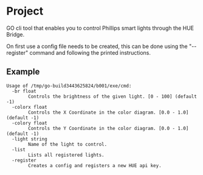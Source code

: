 # Project
GO cli tool that enables you to control Phillips smart lights through the HUE Bridge.

On first use a config file needs to be created, this can be done using the "--register"
command and following the printed instructions.

## Example

```
Usage of /tmp/go-build3443625824/b001/exe/cmd:
  -br float
        Controls the brightness of the given light. [0 - 100] (default -1)
  -colorx float
        Controls the X Coordinate in the color diagram. [0.0 - 1.0] (default -1)
  -colory float
        Controls the Y Coordinate in the color diagram. [0.0 - 1.0] (default -1)
  -light string
        Name of the light to control.
  -list
        Lists all registered lights.
  -register
        Creates a config and registers a new HUE api key.
```
